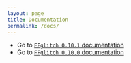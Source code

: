 ```yaml
---
layout: page
title: Documentation
permalink: /docs/
---
```


* Go to [`FFglitch 0.10.1` documentation](0.10.1)
* Go to [`FFglitch 0.10.0` documentation](0.10.0)
